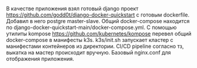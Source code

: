 В качестве приложения взял готовый django проект https://github.com/godd0t/django-docker-quickstart с готовым dockerfile.
Добавил в него postgre master-slave. Общий docker-compose находится по django-docker-quickstart-main/docker-compose.yml.
С помощью утилиты kompose https://github.com/kubernetes/kompose перевел общий docker-compose в манифесты k3s.
k3s/init.sh запускает кластер с манифестами контейнеров из директории.
CI/CD pipeline согласно тз, выкатка на мастер происходит вручную.
Базовый nginx.conf для отображения приложения.
